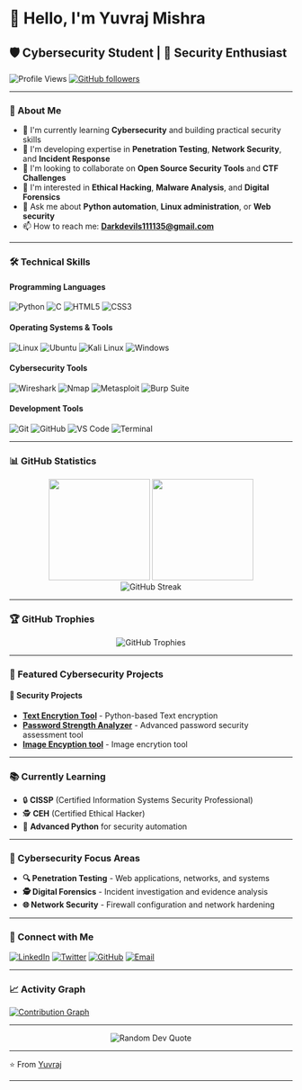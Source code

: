 # 👋 Hello, I'm Yuvraj Mishra

## 🛡️ Cybersecurity Student | 🔐 Security Enthusiast

![Profile Views](https://komarev.com/ghpvc/?username=Yuvraj-Mishra-99&label=Profile%20views&color=0e75b6&style=flat)
[![GitHub followers](https://img.shields.io/github/followers/Yuvraj-Mishra-99?label=Followers&style=social)](https://github.com/Yuvraj-Mishra-99)

---

### 🎯 About Me
- 🔭 I'm currently learning **Cybersecurity** and building practical security skills
- 🌱 I'm developing expertise in **Penetration Testing**, **Network Security**, and **Incident Response**
- 👯 I'm looking to collaborate on **Open Source Security Tools** and **CTF Challenges**
- 🤔 I'm interested in **Ethical Hacking**, **Malware Analysis**, and **Digital Forensics**
- 💬 Ask me about **Python automation**, **Linux administration**, or **Web security**
- 📫 How to reach me: **Darkdevils111135@gmail.com**

---

### 🛠️ Technical Skills

#### Programming Languages
![Python](https://img.shields.io/badge/Python-3776AB?style=for-the-badge&logo=python&logoColor=white)
![C](https://img.shields.io/badge/C-00599C?style=for-the-badge&logo=c&logoColor=white)
![HTML5](https://img.shields.io/badge/HTML5-E34F26?style=for-the-badge&logo=html5&logoColor=white)
![CSS3](https://img.shields.io/badge/CSS3-1572B6?style=for-the-badge&logo=css3&logoColor=white)

#### Operating Systems & Tools
![Linux](https://img.shields.io/badge/Linux-FCC624?style=for-the-badge&logo=linux&logoColor=black)
![Ubuntu](https://img.shields.io/badge/Ubuntu-E95420?style=for-the-badge&logo=ubuntu&logoColor=white)
![Kali Linux](https://img.shields.io/badge/Kali_Linux-557C94?style=for-the-badge&logo=kali-linux&logoColor=white)
![Windows](https://img.shields.io/badge/Windows-0078D6?style=for-the-badge&logo=windows&logoColor=white)

#### Cybersecurity Tools
![Wireshark](https://img.shields.io/badge/Wireshark-1679A7?style=for-the-badge&logo=wireshark&logoColor=white)
![Nmap](https://img.shields.io/badge/Nmap-4682B4?style=for-the-badge&logo=nmap&logoColor=white)
![Metasploit](https://img.shields.io/badge/Metasploit-2596CD?style=for-the-badge&logo=metasploit&logoColor=white)
![Burp Suite](https://img.shields.io/badge/Burp_Suite-FF6633?style=for-the-badge&logo=burp-suite&logoColor=white)

#### Development Tools
![Git](https://img.shields.io/badge/Git-F05032?style=for-the-badge&logo=git&logoColor=white)
![GitHub](https://img.shields.io/badge/GitHub-100000?style=for-the-badge&logo=github&logoColor=white)
![VS Code](https://img.shields.io/badge/VS_Code-007ACC?style=for-the-badge&logo=visual-studio-code&logoColor=white)
![Terminal](https://img.shields.io/badge/Terminal-4D4D4D?style=for-the-badge&logo=windows-terminal&logoColor=white)

---

### 📊 GitHub Statistics

<div align="center">
  <img height="180em" src="https://github-readme-stats.vercel.app/api?username=Yuvraj-Mishra-99&show_icons=true&theme=dark&include_all_commits=true&count_private=true"/>
  <img height="180em" src="https://github-readme-stats.vercel.app/api/top-langs/?username=Yuvraj-Mishra-99&layout=compact&langs_count=7&theme=dark"/>
</div>

<div align="center">
  <img src="https://github-readme-streak-stats.herokuapp.com/?user=Yuvraj-Mishra-99&theme=dark" alt="GitHub Streak" />
</div>

---

### 🏆 GitHub Trophies
<div align="center">
  <img src="https://github-profile-trophy.vercel.app/?username=Yuvraj-Mishra-99&theme=dark&no-frame=false&no-bg=false&margin-w=4" alt="GitHub Trophies" />
</div>

---

### 🚀 Featured Cybersecurity Projects

#### 🔐 Security Projects
- **[Text Encrytion Tool](https://github.com/Yuvraj-Mishra-99/Text-Encryption-Tool.git)** - Python-based Text encryption
- **[Password Strength Analyzer](https://github.com/Yuvraj-Mishra-99/Password-complexity-checker.git)** - Advanced password security assessment tool
- **[Image Encyption tool](https://github.com/Yuvraj-Mishra-99/Image-encryption-tool.git)** - Image encrytion tool

---

### 📚 Currently Learning
- 🔒 **CISSP** (Certified Information Systems Security Professional)
- 🕵️ **CEH** (Certified Ethical Hacker)
- 🐍 **Advanced Python** for security automation

---

### 🎯 Cybersecurity Focus Areas
- **🔍 Penetration Testing** - Web applications, networks, and systems
- **🕵️ Digital Forensics** - Incident investigation and evidence analysis
- **🌐 Network Security** - Firewall configuration and network hardening

---

### 🤝 Connect with Me

[![LinkedIn](https://img.shields.io/badge/LinkedIn-0077B5?style=for-the-badge&logo=linkedin&logoColor=white)](https://linkedin.com/)
[![Twitter](https://img.shields.io/badge/Twitter-1DA1F2?style=for-the-badge&logo=twitter&logoColor=white)](https://twitter.com/)
[![GitHub](https://img.shields.io/badge/GitHub-100000?style=for-the-badge&logo=github&logoColor=white)](https://github.com/Yuvraj-Mishra-99)
[![Email](https://img.shields.io/badge/Email-D14836?style=for-the-badge&logo=gmail&logoColor=white)](mailto:Darkdevils111135@gmail.com)

---

### 📈 Activity Graph
[![Contribution Graph](https://github-readme-activity-graph.vercel.app/graph?username=Yuvraj-Mishra-99&theme=github-compact)](https://github.com/Yuvraj-Mishra-99)

---

<div align="center">
  <img src="https://quotes-github-readme.vercel.app/api?type=horizontal&theme=dark" alt="Random Dev Quote" />
</div>

---

⭐️ From [Yuvraj](https://github.com/Yuvraj-Mishra-99)

---
